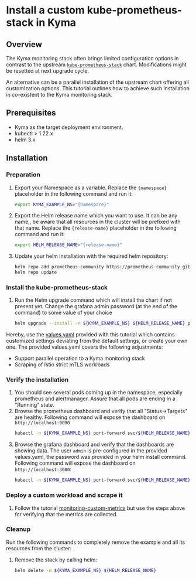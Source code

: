 # Install a custom kube-prometheus-stack in Kyma

## Overview

The Kyma monitoring stack often brings limited configuration options in contrast to the upstream [`kube-prometheus-stack`](https://github.com/prometheus-community/helm-charts/blob/main/charts/kube-prometheus-stack) chart. Modifications might be resetted at next upgrade cycle.

An alternative can be a parallel installation of the upstream chart offering all customization options. This tutorial outlines how to achieve such installation in co-existent to the Kyma monitoring stack.

## Prerequisites

- Kyma as the target deployment environment.
- kubectl > 1.22.x
- helm 3.x

## Installation

### Preparation

1. Export your Namespace as a variable. Replace the `{namespace}` placeholder in the following command and run it:

    ```bash
    export KYMA_EXAMPLE_NS="{namespace}"
    ```

1. Export the Helm release name which you want to use. It can be any name,, be aware that all resources in the cluster will be prefixed with that name. Replace the `{release-name}` placeholder in the following command and run it:
    ```bash
    export HELM_RELEASE_NAME="{release-name}"
    ```

2. Update your helm installation with the required helm repository:

    ```bash
    helm repo add prometheus-community https://prometheus-community.github.io/helm-charts
    helm repo update
    ```

### Install the kube-prometheus-stack

1. Run the Helm upgrade command which will install the chart if not present yet. Change the grafana admin password (at the end of the command) to some value of your choice
    ```bash
    helm upgrade --install -n ${KYMA_EXAMPLE_NS} ${HELM_RELEASE_NAME} prometheus-community/kube-prometheus-stack -f https://raw.githubusercontent.com/kyma-project/examples/main/prometheus/values.yaml --set grafana.adminPassword=myPwd
    ```

Hereby, use the [values.yaml](./values.yaml) provided with this tutorial which contains customized settings deviating from the default settings, or create your own one.
The provided values.yaml covers the following adjustments:
- Support parallel operation to a Kyma monitoring stack
- Scraping of Istio strict mTLS workloads

### Verify the installation

1. You should see several pods coming up in the namespace, especially prometheus and alertmanager. Assure that all pods are ending in a "Running" state.
2. Browse the prometheus dashboard and verify that all "Status->Targets" are healthy. Following command will expose the dashboard on `http://localhost:9090`
   ```bash
   kubectl -n ${KYMA_EXAMPLE_NS} port-forward svc/${HELM_RELEASE_NAME}-kube-prometheus-stack-prometheus 9090
   ```
2. Browse the grafana dashboard and verify that the dashboards are showing data. The user `admin` is pre-configured in the provided values.yaml, the password was provided in your helm install command. Following command will expose the dashboard on `http://localhost:3000`:
   ```bash
   kubectl -n ${KYMA_EXAMPLE_NS} port-forward svc/${HELM_RELEASE_NAME}-grafana 3000:80
   ```

### Deploy a custom workload and scrape it

1. Follow the tutorial [monitoring-custom-metrics](./../monitoring-custom-metrics/) but use the steps above for verifying that the metrics are collected.

### Cleanup

Run the following commands to completely remove the example and all its resources from the cluster:

1. Remove the stack by calling helm:

    ```bash
    helm delete -n ${KYMA_EXAMPLE_NS} ${HELM_RELEASE_NAME}
    ```
